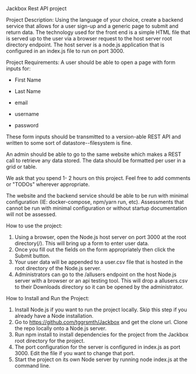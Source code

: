 Jackbox Rest API project

Project Description:
Using the language of your choice, create a backend service that allows for a user sign-up and a generic page to submit and return data.  The technology used for the front end is a simple HTML file that is served up to the user via a browser request to the host server root directory endpoint.  The host server is a node.js application that is configured in an index.js file to run on port 3000.


Project Requirements:
A user should be able to open a page with form inputs for:

- First Name

- Last Name

- email

- username

- password

These form inputs should be transmitted to a version-able REST API and written to some sort of datastore--filesystem is fine.

An admin should be able to go to the same website which makes a REST call to retrieve any data stored. The data should be formatted per user in a grid or table.

We ask that you spend 1- 2 hours on this project. Feel free to add comments or "TODOs" wherever appropriate.

The website and the backend service should be able to be run with minimal configuration (IE: docker-compose, npm/yarn run, etc). Assessments that cannot be run with minimal configuration or without startup documentation will not be assessed.


How to use the project:
1.  Using a browser, open the Node.js host server on port 3000 at the root directory(/).  This will bring up a form to enter user data.  
2.  Once you fill out the fields on the form appropriately then click the Submit button.
3.  Your user data will be appended to a user.csv file that is hosted in the root directory of the Node.js server.
4.  Administrators can go to the /allusers endpoint on the host Node.js server with a browser or an api testing tool.  This will drop a allusers.csv to their Downloads directory so it can be opened by the administrator.


How to Install and Run the Project:
1.  Install Node.js if you want to run the project locally.  Skip this step if you already have a Node installation.
2.  Go to https://github.com/tggrsmth/Jackbox and get the clone url.  Clone the repo locally onto a Node.js server.
3.  Run npm install to install dependencies for the project from the Jackbox root directory for the project.
4.  The port configuration for the server is configured in index.js as port 3000.  Edit the file if you want to change that port.
5.  Start the project on its own Node server by running node index.js at the command line.

